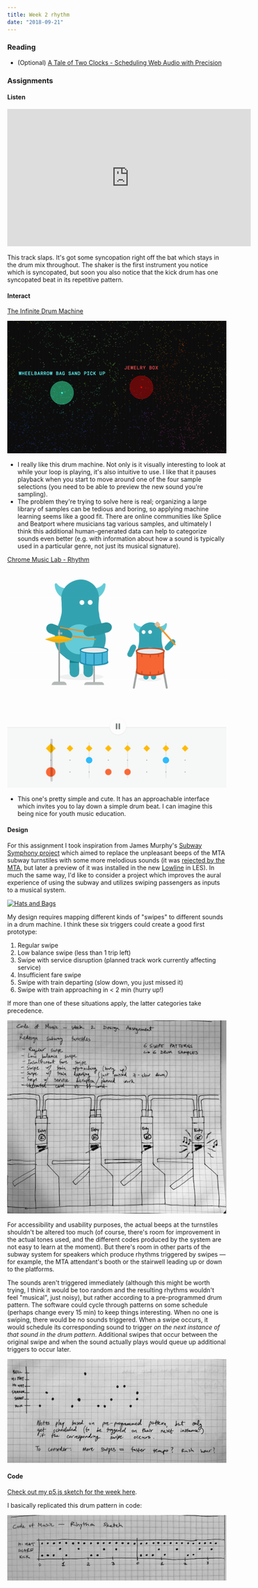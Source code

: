 ```yaml
---
title: Week 2 rhythm
date: "2018-09-21"
---
```


### Reading

- (Optional) [A Tale of Two Clocks - Scheduling Web Audio with Precision](https://www.html5rocks.com/en/tutorials/audio/scheduling/)

### Assignments

#### Listen

<iframe width="560" height="315" src="https://www.youtube.com/embed/B7PeGqqGiFo" frameborder="0" allow="encrypted-media" allowfullscreen></iframe>

This track slaps. It's got some syncopation right off the bat which stays in the drum mix throughout. The shaker is the first instrument you notice which is syncopated, but soon you also notice that the kick drum has one syncopated beat in its repetitive pattern.

#### Interact

[The Infinite Drum Machine](https://experiments.withgoogle.com/ai/drum-machine/view/)

![infinite-drum-machine](infinite-drum-machine.gif)

- I really like this drum machine. Not only is it visually interesting to look at while your loop is playing, it's also intuitive to use. I like that it pauses playback when you start to move around one of the four sample selections (you need to be able to preview the new sound you're sampling).
- The problem they're trying to solve here is real; organizing a large library of samples can be tedious and boring, so applying machine learning seems like a good fit. There are online communities like Splice and Beatport where musicians tag various samples, and ultimately I think this additional human-generated data can help to categorize sounds even better (e.g. with information about how a sound is typically used in a particular genre, not just its musical signature).

[Chrome Music Lab - Rhythm](https://musiclab.chromeexperiments.com/Rhythm/)

![chrome-music-lab-rhythm](chrome-music-lab-rhythm.gif)

- This one's pretty simple and cute. It has an approachable interface which invites you to lay down a simple drum beat. I can imagine this being nice for youth music education.

#### Design

For this assignment I took inspiration from James Murphy's [Subway Symphony project](http://gothamist.com/2014/02/24/video_james_murphy_tests_out_subway.php) which aimed to replace the unpleasant beeps of the MTA subway turnstiles with some more melodious sounds (it was [rejected by the MTA](https://pitchfork.com/news/59966-james-murphy-partners-with-heineken-for-subway-turnstile-music-project-mta-denies-it-will-happen/), but later a preview of it was installed in the new [Lowline](https://ny.curbed.com/2016/7/7/12122964/james-murphy-lowline-lab-subway-music) in LES). In much the same way, I'd like to consider a project which improves the aural experience of using the subway and utilizes swiping passengers as inputs to a musical system.

<a data-flickr-embed="true"  href="https://www.flickr.com/photos/jpstjohn/15146385312/in/photolist-p5rbEm-bfAkPx-649JJ1-6LnHk-6UazNw-3hhu8e-6UazAb-6U6AoZ-6UaDKN-6U6Cr4-6UaCrC-Bq9Vi-6U6DhP-6UaDvL-6U6BuF-6U6BWp-6U6vRD-6U6zq6-6Uaz9d-6UaxaE-6UaADf-6UaDjo-6UaApL-6U6vvt-6U6Bi8-7PauQS-6U6DwB-6Uaxo1-6U6CbH-6U6x6K-6UawVQ-6U6A9X-6UayeA-6UaznG-6UayWu-6UaBNj-6U6wT8-6Uayr3-6U6ACX-6UaBAC-C4QF5-6LnNo-6Ar9dw-7R8QtW-mZW6Ua-bxRFnX-e8JCH1-C4Qz2-agSgkc-mZXP7C" title="Hats and Bags"><img src="https://farm4.staticflickr.com/3910/15146385312_a57fab9b80_c.jpg" width="800" height="620" alt="Hats and Bags"></a><script async src="//embedr.flickr.com/assets/client-code.js" charset="utf-8"></script>

My design requires mapping different kinds of "swipes" to different sounds in a drum machine. I think these six triggers could create a good first prototype:

1. Regular swipe
2. Low balance swipe (less than 1 trip left)
3. Swipe with service disruption (planned track work currently affecting service)
4. Insufficient fare swipe
5. Swipe with train departing (slow down, you just missed it)
6. Swipe with train approaching in < 2 min (hurry up!)

If more than one of these situations apply, the latter categories take precedence.

![turnstiles-1](turnstiles-1.jpg)

For accessibility and usability purposes, the actual beeps at the turnstiles shouldn't be altered too much (of course, there's room for improvement in the actual tones used, and the different codes produced by the system are not easy to learn at the moment). But there's room in other parts of the subway system for speakers which produce rhythms triggered by swipes &mdash; for example, the MTA attendant's booth or the stairwell leading up or down to the platforms.

The sounds aren't triggered immediately (although this might be worth trying, I think it would be too random and the resulting rhythms wouldn't feel "musical", just noisy), but rather according to a pre-programmed drum pattern. The software could cycle through patterns on some schedule (perhaps change every 15 min) to keep things interesting. When no one is swiping, there would be no sounds triggered. When a swipe occurs, it would schedule its corresponding sound to trigger _on the next instance of that sound in the drum pattern_. Additional swipes that occur between the original swipe and when the sound actually plays would queue up additional triggers to occur later.

![turnstiles-2](turnstiles-2.jpg)

#### Code

[Check out my p5.js sketch for the week here](/projects/code-of-music/rhythm-sketch).

I basically replicated this drum pattern in code:

![rhythm-sketch-midi](rhythm-sketch-midi.jpg)
